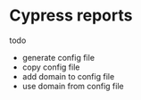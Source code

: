 # Cypress reports


todo
- generate config file
- copy config file
- add domain to config file
- use domain from config file